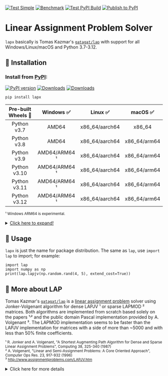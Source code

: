 [![Test Simple](https://github.com/rathaROG/lapx/actions/workflows/test_simple.yaml/badge.svg)](https://github.com/rathaROG/lapx/actions/workflows/test_simple.yaml)
[![Benchmark](https://github.com/rathaROG/lapx/actions/workflows/benchmark.yaml/badge.svg)](https://github.com/rathaROG/lapx/actions/workflows/benchmark.yaml)
[![Test PyPI Build](https://github.com/rathaROG/lapx/actions/workflows/prepublish.yaml/badge.svg)](https://github.com/rathaROG/lapx/actions/workflows/prepublish.yaml)
[![Publish to PyPI](https://github.com/rathaROG/lapx/actions/workflows/publish.yaml/badge.svg)](https://github.com/rathaROG/lapx/actions/workflows/publish.yaml)

# Linear Assignment Problem Solver

`lapx` basically is Tomas Kazmar's [`gatagat/lap`](https://github.com/gatagat/lap) with support for all Windows/Linux/macOS and Python 3.7-3.12. 

## 💽 Installation

### Install from [PyPI](https://pypi.org/project/lapx/):

[![PyPI version](https://badge.fury.io/py/lapx.svg)](https://badge.fury.io/py/lapx)
[![Downloads](https://static.pepy.tech/badge/lapx)](https://pepy.tech/project/lapx)
[![Downloads](https://static.pepy.tech/badge/lapx/month)](https://pepy.tech/project/lapx)

```
pip install lapx
```

| **Pre-built Wheels** 🛞 | **Windows** ✅ | **Linux** ✅ | **macOS** ✅ |
|:---:|:---:|:---:|:---:|
| Python v3.7 | AMD64 | x86_64/aarch64 | x86_64 |
| Python v3.8 | AMD64 | x86_64/aarch64 | x86_64/arm64 |
| Python v3.9 | AMD64/ARM64 ¹ | x86_64/aarch64 | x86_64/arm64 |
| Python v3.10 | AMD64/ARM64 ¹ | x86_64/aarch64 | x86_64/arm64 |
| Python v3.11 | AMD64/ARM64 ¹ | x86_64/aarch64 | x86_64/arm64 |
| Python v3.12 | AMD64/ARM64 ¹ | x86_64/aarch64 | x86_64/arm64 |

<sup>¹ Windows ARM64 is experimental.</sup><br>

<details><summary><ins>Click here to expand!</ins></summary>

### Install from GitHub repo (Require C++ compiler):

```
pip install git+https://github.com/rathaROG/lapx.git
```

### Build and install (Require C++ compiler):

```
git clone https://github.com/rathaROG/lapx.git
cd lapx
pip install "setuptools>=67.8.0"
pip install wheel build
python -m build --wheel
cd dist
```

</details>

## 🧪 Usage

`lapx` is just the name for package distribution. The same as `lap`, use `import lap` to import; for example:

```
import lap
import numpy as np
print(lap.lapjv(np.random.rand(4, 5), extend_cost=True))
```

## 🔎 More about LAP

Tomas Kazmar's [`gatagat/lap`](https://github.com/gatagat/lap) is a [linear assignment problem](https://en.wikipedia.org/wiki/Assignment_problem) solver using Jonker-Volgenant algorithm for dense LAPJV ¹ or sparse LAPMOD ² matrices. Both algorithms are implemented from scratch based solely on the papers ¹˒² and the public domain Pascal implementation provided by A. Volgenant ³. The LAPMOD implementation seems to be faster than the LAPJV implementation for matrices with a side of more than ~5000 and with less than 50% finite coefficients.

<sup>¹ R. Jonker and A. Volgenant, "A Shortest Augmenting Path Algorithm for Dense and Sparse Linear Assignment Problems", Computing 38, 325-340 (1987) </sup><br>
<sup>² A. Volgenant, "Linear and Semi-Assignment Problems: A Core Oriented Approach", Computer Ops Res. 23, 917-932 (1996) </sup><br>
<sup>³ http://www.assignmentproblems.com/LAPJV.htm </sup><br>

<details><summary>Click here for more details</summary>
  
### `cost, x, y = lap.lapjv(C)`

The function `lapjv(C)` returns the assignment cost `cost` and two arrays `x` and `y`. If cost matrix `C` has shape NxM, then `x` is a size-N array specifying to which column is row is assigned, and `y` is a size-M array specifying to which row each column is assigned. For example, an output of `x = [1, 0]` indicates that row 0 is assigned to column 1 and row 1 is assigned to column 0. Similarly, an output of `x = [2, 1, 0]` indicates that row 0 is assigned to column 2, row 1 is assigned to column 1, and row 2 is assigned to column 0.

Note that this function *does not* return the assignment matrix (as done by scipy's [`linear_sum_assignment`](https://docs.scipy.org/doc/scipy-0.18.1/reference/generated/scipy.optimize.linear_sum_assignment.html) and lapsolver's [`solve dense`](https://github.com/cheind/py-lapsolver)). The assignment matrix can be constructed from `x` as follows:
```
A = np.zeros((N, M))
for i in range(N):
    A[i, x[i]] = 1
```

Equivalently, we could construct the assignment matrix from `y`:
```
A = np.zeros((N, M))
for j in range(M):
    A[y[j], j] = 1
```

Finally, note that the outputs are redundant: we can construct `x` from `y`, and vise versa:
```
x = [np.where(y == i)[0][0] for i in range(N)]
y = [np.where(x == j)[0][0] for j in range(M)]
```

</details>
